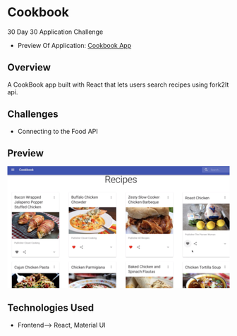 # Cookbook 

30 Day 30 Application Challenge

- Preview Of Application: [Cookbook App](https://www.linkedin.com/posts/musiteli-mubuso_reactjs-material-softwaredeveloper-activity-6578459710557605888-kF72)


## Overview
A CookBook app built with React that lets users  search recipes using fork2It api.

## Challenges
- Connecting to the Food API 


## Preview
![Picture of CookBook Website](https://github.com/mmubuso/30-Day-30-Applications-Challenge/blob/master/cookbook-web/public/cookbook.png)


## Technologies Used
- Frontend--> React, Material UI